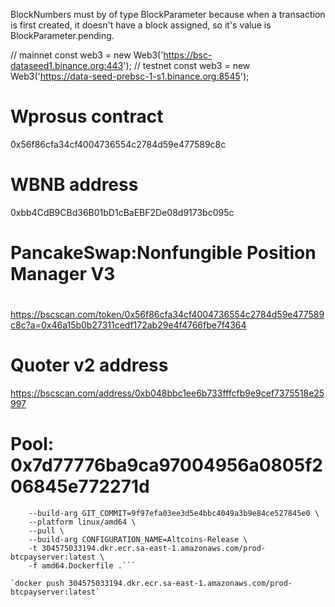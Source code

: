 

BlockNumbers must by of type BlockParameter because when a transaction is first created, 
it doesn't have a block assigned, so it's value is BlockParameter.pending.


// mainnet
const web3 = new Web3('https://bsc-dataseed1.binance.org:443');
// testnet
const web3 = new Web3('https://data-seed-prebsc-1-s1.binance.org:8545');

# Wprosus contract
0x56f86cfa34cf4004736554c2784d59e477589c8c

# WBNB address
0xbb4CdB9CBd36B01bD1cBaEBF2De08d9173bc095c

# PancakeSwap:Nonfungible Position Manager V3
# 
https://bscscan.com/token/0x56f86cfa34cf4004736554c2784d59e477589c8c?a=0x46a15b0b27311cedf172ab29e4f4766fbe7f4364

# Quoter v2 address
https://bscscan.com/address/0xb048bbc1ee6b733fffcfb9e9cef7375518e25997

# Pool: 0x7d77776ba9ca97004956a0805f206845e772271d

```docker buildx build \
    --build-arg GIT_COMMIT=9f97efa03ee3d5e4bbc4049a3b9e84ce527845e0 \
    --platform linux/amd64 \
    --pull \
    --build-arg CONFIGURATION_NAME=Altcoins-Release \
    -t 304575033194.dkr.ecr.sa-east-1.amazonaws.com/prod-btcpayserver:latest \
    -f amd64.Dockerfile .```

`docker push 304575033194.dkr.ecr.sa-east-1.amazonaws.com/prod-btcpayserver:latest`

